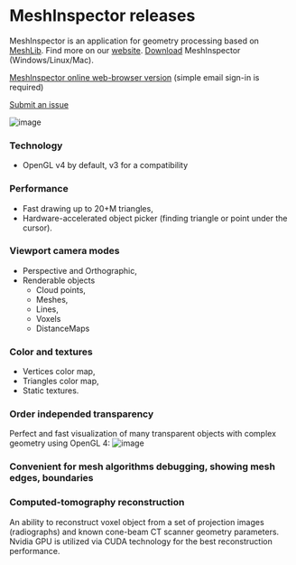 # MeshInspector releases

MeshInspector is an application for geometry processing based on [MeshLib](https://github.com/MeshInspector/MeshLib). 
Find more on our [website](https://meshinspector.com). [Download](https://meshinspector.com/download/) MeshInspector (Windows/Linux/Mac).

[MeshInspector online web-browser version](https://app.meshinspector.com/) (simple email sign-in is required)

[Submit an issue](https://MeshInspector.github.io/ReportIssue/)

![image](https://user-images.githubusercontent.com/3136125/153055383-a86e9e4f-f260-476c-af5e-c5e28e7a1632.png)

### Technology
 - OpenGL v4 by default, v3 for a compatibility
### Performance
 - Fast drawing up to 20+M triangles,
 - Hardware-accelerated object picker (finding triangle or point under the cursor).
### Viewport camera modes
 - Perspective and Orthographic,
 - Renderable objects
   - Cloud points,
   - Meshes,
   - Lines,
   - Voxels
   - DistanceMaps
### Color and textures 
 - Vertices color map,
 - Triangles color map,
 - Static textures.
### Order independed transparency

Perfect and fast visualization of many transparent objects with complex geometry using OpenGL 4:
![image](https://user-images.githubusercontent.com/3136125/168789144-ee83ca11-4ca1-4dd0-97fc-e138500d9b10.png)

### Convenient for mesh algorithms debugging, showing mesh edges, boundaries
### Computed-tomography reconstruction
An ability to reconstruct voxel object from a set of projection images (radiographs) and known cone-beam CT scanner geometry parameters. Nvidia GPU is utilized via CUDA technology for the best reconstruction performance.
